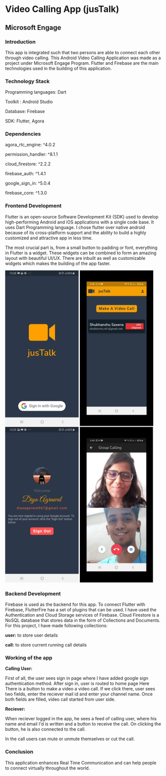 <!-- # teams

A new Flutter project.

## Getting Started

This project is a starting point for a Flutter application.

A few resources to get you started if this is your first Flutter project:

- [Lab: Write your first Flutter app](https://flutter.dev/docs/get-started/codelab)
- [Cookbook: Useful Flutter samples](https://flutter.dev/docs/cookbook)

For help getting started with Flutter, view our
[online documentation](https://flutter.dev/docs), which offers tutorials,
samples, guidance on mobile development, and a full API reference. -->

# Video Calling App (jusTalk)

## Microsoft Engage

### Introduction

This app is integrated such that two persons are able to connect each other through video calling. 
This Android Video Calling Application was made as a project under Microsoft Engage Program. Flutter and Firebase are the main technologies used in the building of this application.

### Technology Stack

Programming languages: Dart

Toolkit : Android Studio

Database: Firebase

SDK: Flutter, Agora

### Dependencies

agora_rtc_engine: ^4.0.2

permission_handler: ^8.1.1

cloud_firestore: ^2.2.2

firebase_auth: ^1.4.1

google_sign_in: ^5.0.4

firebase_core: ^1.3.0

### Frontend Development

Flutter is an open-source Software Development Kit (SDK) used to develop high-performing Android and iOS applications with a single code base. It uses Dart Programming language. I chose flutter over native android because of its cross-platform support and the ability to build a highly customized and attractive app in less time. 

The most crucial part is, from a small button to padding or font, everything in Flutter is a widget. These widgets can be combined to form an amazing layout with beautiful UI/UX. There are inbuilt as well as customizable widgets which makes the building of the app faster. 

<img src="/assets/signIn.jpeg" height=500>

<img src="/assets/home_page.jpeg" height=500> 

<img src="/assets/profile_page.jpeg" height=500>

<img src="/assets/calling.jpeg" height=500> 
<!-- ![sign In](/assets/signIn.jpeg)
![home page](/assets/home_page.jpeg)
![profile](/assets/profile_page.jpeg)
![calling page screen](/assets/calling.jpeg) -->

### Backend Development

Firebase is used as the backend for this app. To connect Flutter with Firebase, FlutterFire has a set of plugins that can be used. I have used the Authentication and Cloud Storage services of Firebase. Cloud Firestore is a NoSQL database that stores data in the form of Collections and Documents. For this project, I have made following collections:

**user:** to store user details

**call:** to store current running call details

### Working of the app

**Calling User:** 

First of all, the user sees sign in page where I have added google sign authentication method. After sign in, user is routed to home page
Here There is a button to make a video a video call. If we click there, user sees two fields, enter the reciever mail id and enter your channel name. Once both fields are filled, video call started from user side.

**Reciever:**

When reciever logged in the app, he sees a feed of calling user, where his name and email I'd is written and a button to receive the call. On clicking the button, he is also connected to the call.

In the call users can mute or unmute themselves or cut the call.

### Conclusion

This application enhances Real Time Communication and can help people to connect virtually throughout the world. 
